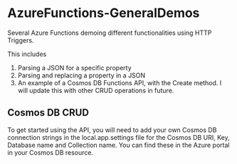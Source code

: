 # AzureFunctions-GeneralDemos
Several Azure Functions demoing different functionalities using HTTP Triggers.

This includes 
1. Parsing a JSON for a specific property
2. Parsing and replacing a property in a JSON
3. An example of a Cosmos DB Functions API, with the Create method. I will update this with other CRUD operations in future.

## Cosmos DB CRUD
To get started using the API, you will need to add your own Cosmos DB connection strings in the local.app.settings file for the Cosmos DB URI,
Key, Database name and Collection name. You can find these in the Azure portal in your Cosmos DB resource.
